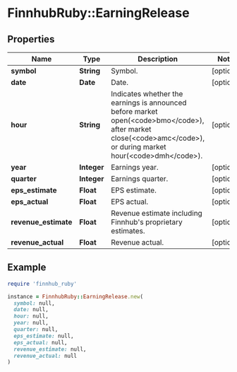 # FinnhubRuby::EarningRelease

## Properties

| Name | Type | Description | Notes |
| ---- | ---- | ----------- | ----- |
| **symbol** | **String** | Symbol. | [optional] |
| **date** | **Date** | Date. | [optional] |
| **hour** | **String** | Indicates whether the earnings is announced before market open(&lt;code&gt;bmo&lt;/code&gt;), after market close(&lt;code&gt;amc&lt;/code&gt;), or during market hour(&lt;code&gt;dmh&lt;/code&gt;). | [optional] |
| **year** | **Integer** | Earnings year. | [optional] |
| **quarter** | **Integer** | Earnings quarter. | [optional] |
| **eps_estimate** | **Float** | EPS estimate. | [optional] |
| **eps_actual** | **Float** | EPS actual. | [optional] |
| **revenue_estimate** | **Float** | Revenue estimate including Finnhub&#39;s proprietary estimates. | [optional] |
| **revenue_actual** | **Float** | Revenue actual. | [optional] |

## Example

```ruby
require 'finnhub_ruby'

instance = FinnhubRuby::EarningRelease.new(
  symbol: null,
  date: null,
  hour: null,
  year: null,
  quarter: null,
  eps_estimate: null,
  eps_actual: null,
  revenue_estimate: null,
  revenue_actual: null
)
```


